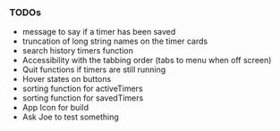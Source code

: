 ### TODOs

- message to say if a timer has been saved
- truncation of long string names on the timer cards
- search history timers function
- Accessibility with the tabbing order (tabs to menu when off screen)
- Quit functions if timers are still running
- Hover states on buttons
- sorting function for activeTimers
- sorting function for savedTimers
- App Icon for build
- Ask Joe to test something